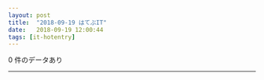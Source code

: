 ```yaml
---
layout: post
title:  "2018-09-19 はてぶIT"
date:   2018-09-19 12:00:44
tags: [it-hotentry]
---
```

0 件のデータあり

<hr>
